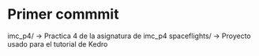 # Primer commmit

imc_p4/         -> Practica 4 de la asignatura de imc_p4
spaceflights/   -> Proyecto usado para el tutorial de Kedro
